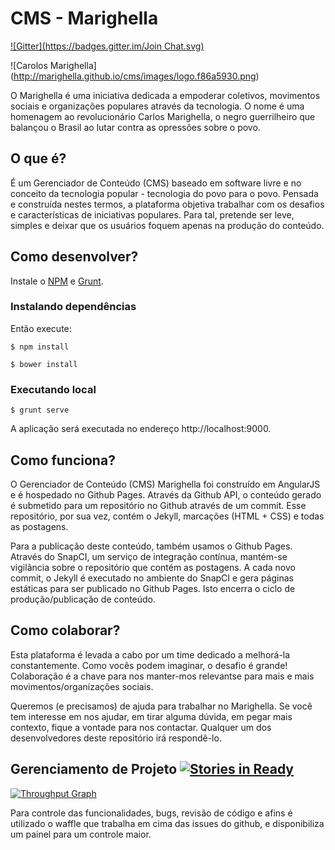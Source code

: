 # CMS - Marighella
[![Gitter](https://badges.gitter.im/Join Chat.svg)](https://gitter.im/marighella/cms?utm_source=badge&utm_medium=badge&utm_campaign=pr-badge&utm_content=badge)

![Carolos Marighella]
(http://marighella.github.io/cms/images/logo.f86a5930.png)

O Marighella é uma iniciativa dedicada a empoderar coletivos, movimentos sociais e organizações populares através da tecnologia. O nome é uma homenagem ao revolucionário Carlos Marighella, o negro guerrilheiro que balançou o Brasil ao lutar contra as opressões sobre o povo.

## O que é?

É um Gerenciador de Conteúdo (CMS) baseado em software livre e no conceito da tecnologia popular - tecnologia do povo para o povo. Pensada e construída nestes termos, a plataforma objetiva trabalhar com os desafios e características de iniciativas populares. Para tal, pretende ser leve, simples e deixar que os usuários foquem apenas na produção do conteúdo.

## Como desenvolver?
Instale o [NPM](https://github.com/npm/npm) e [Grunt](http://gruntjs.com/installing-grunt).

### Instalando dependências
Então execute:

``
$ npm install
``

``
$ bower install
``
### Executando local
``
$ grunt serve
``

A aplicação será executada no endereço http://localhost:9000.



## Como funciona?

O Gerenciador de Conteúdo (CMS) Marighella foi construído em AngularJS e é hospedado no Github Pages. Através da Github API, o conteúdo gerado é submetido para um repositório no Github através de um commit. Esse repositório, por sua vez, contém o Jekyll, marcações (HTML + CSS) e todas as postagens.

Para a publicação deste conteúdo, também usamos o Github Pages. Através do SnapCI, um serviço de integração contínua, mantém-se vigilância sobre o repositório que contém as postagens. A cada novo commit, o Jekyll é executado no ambiente do SnapCI e gera páginas estáticas para ser publicado no Github Pages. Isto encerra o ciclo de produção/publicação de conteúdo.

## Como colaborar?

Esta plataforma é levada a cabo por um time dedicado a melhorá-la constantemente. Como vocês podem imaginar, o desafio é grande! Colaboração é a chave para nos manter-mos relevantse para mais e mais movimentos/organizações sociais.

Queremos (e precisamos) de ajuda para trabalhar no Marighella. Se você tem interesse em nos ajudar, em tirar alguma dúvida, em pegar mais contexto, fique a vontade para nos contactar. Qualquer um dos desenvolvedores deste repositório irá respondê-lo.

## Gerenciamento de Projeto [![Stories in Ready](https://badge.waffle.io/marighella/cms.png?label=ready&title=Ready)](https://waffle.io/marighella/cms)

[![Throughput Graph](https://graphs.waffle.io/marighella/cms/throughput.svg)](https://waffle.io/marighella/cms/metrics)

Para controle das funcionalidades, bugs, revisão de código e afins é utilizado o waffle que trabalha em cima das issues do github, e disponibiliza um painel para um controle maior.
